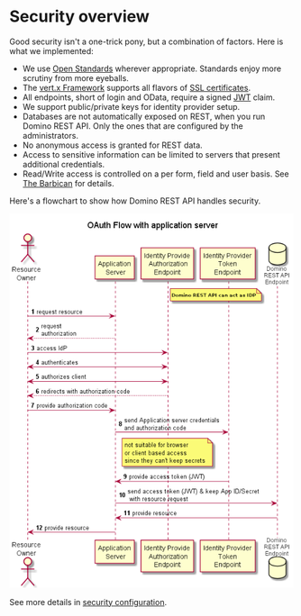# Security overview

Good security isn't a one-trick pony, but a combination of factors. Here is what we implemented:

- We use [Open Standards](../quickreference/standards.md) wherever appropriate. Standards enjoy more scrutiny from more eyeballs.
- The [vert.x Framework](https://vertx.io) supports all flavors of [SSL certificates](https://vertx.io/docs/vertx-core/java/#ssl).
- All endpoints, short of login and OData, require a signed [JWT](https://jwt.io) claim.
- We support public/private keys for identity provider setup.
- Databases are not automatically exposed on REST, when you run Domino REST API. Only the ones that are configured by the administrators.
- No anonymous access is granted for REST data.
- Access to sensitive information can be limited to servers that present additional credentials.
- Read/Write access is controlled on a per form, field and user basis. See [The Barbican](../../topicguides/barbican.md) for details.

Here's a flowchart to show how Domino REST API handles security.

<!-- ![Security flow](../assets/images/KeepDataAccess.png) -->

![Security flow](../../assets/images/WebAuth.png)

See more details in [security configuration](../security/securityjson.md).
